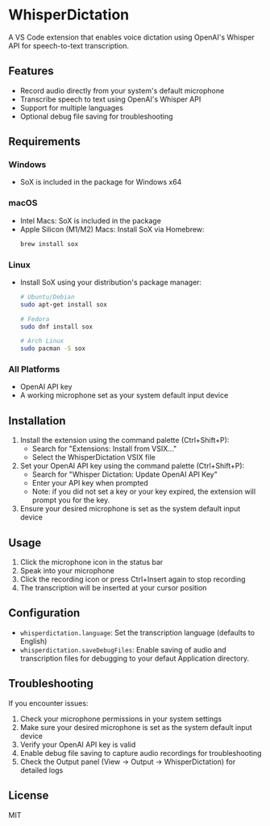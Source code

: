 # WhisperDictation

A VS Code extension that enables voice dictation using OpenAI's Whisper API for speech-to-text transcription.

## Features

- Record audio directly from your system's default microphone
- Transcribe speech to text using OpenAI's Whisper API
- Support for multiple languages
- Optional debug file saving for troubleshooting

## Requirements

### Windows

- SoX is included in the package for Windows x64

### macOS

- Intel Macs: SoX is included in the package
- Apple Silicon (M1/M2) Macs: Install SoX via Homebrew:
  ```bash
  brew install sox
  ```

### Linux

- Install SoX using your distribution's package manager:

  ```bash
  # Ubuntu/Debian
  sudo apt-get install sox

  # Fedora
  sudo dnf install sox

  # Arch Linux
  sudo pacman -S sox
  ```

### All Platforms

- OpenAI API key
- A working microphone set as your system default input device

## Installation

1. Install the extension using the command palette (Ctrl+Shift+P):
   - Search for "Extensions: Install from VSIX..."
   - Select the WhisperDictation VSIX file
2. Set your OpenAI API key using the command palette (Ctrl+Shift+P):
   - Search for "Whisper Dictation: Update OpenAI API Key"
   - Enter your API key when prompted
   - Note: if you did not set a key or your key expired, the extension will prompt you for the key.
3. Ensure your desired microphone is set as the system default input device

## Usage

1. Click the microphone icon in the status bar
2. Speak into your microphone
3. Click the recording icon or press Ctrl+Insert again to stop recording
4. The transcription will be inserted at your cursor position

## Configuration

- `whisperdictation.language`: Set the transcription language (defaults to English)
- `whisperdictation.saveDebugFiles`: Enable saving of audio and transcription files for debugging to your defaut Application directory.

## Troubleshooting

If you encounter issues:

1. Check your microphone permissions in your system settings
2. Make sure your desired microphone is set as the system default input device
3. Verify your OpenAI API key is valid
4. Enable debug file saving to capture audio recordings for troubleshooting
5. Check the Output panel (View -> Output -> WhisperDictation) for detailed logs

## License

MIT
